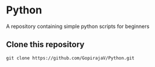 # Python
A repository containing simple python scripts for beginners

## Clone this repository

```
git clone https://github.com/GopirajaV/Python.git
```
